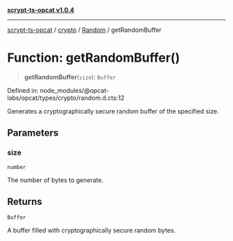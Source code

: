 [**scrypt-ts-opcat v1.0.4**](../../../../../README.md)

***

[scrypt-ts-opcat](../../../../../README.md) / [crypto](../../../README.md) / [Random](../README.md) / getRandomBuffer

# Function: getRandomBuffer()

> **getRandomBuffer**(`size`): `Buffer`

Defined in: node\_modules/@opcat-labs/opcat/types/crypto/random.d.cts:12

Generates a cryptographically secure random buffer of the specified size.

## Parameters

### size

`number`

The number of bytes to generate.

## Returns

`Buffer`

A buffer filled with cryptographically secure random bytes.
